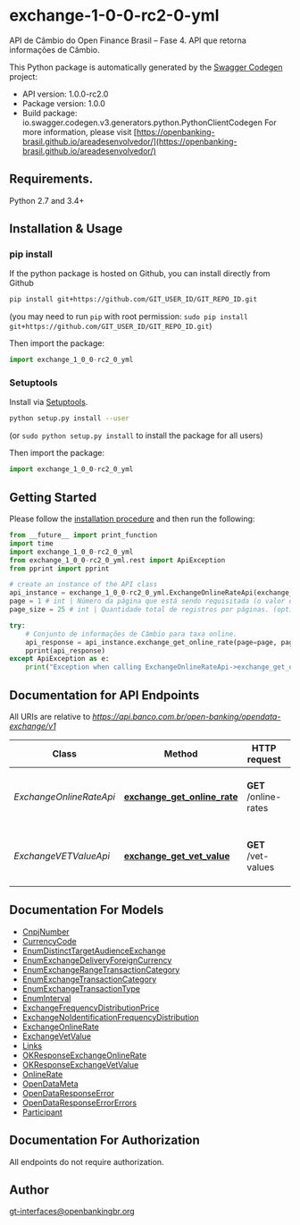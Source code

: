 # exchange-1-0-0-rc2-0-yml
API de Câmbio do Open Finance Brasil – Fase 4. API que retorna informações de Câmbio. 

This Python package is automatically generated by the [Swagger Codegen](https://github.com/swagger-api/swagger-codegen) project:

- API version: 1.0.0-rc2.0
- Package version: 1.0.0
- Build package: io.swagger.codegen.v3.generators.python.PythonClientCodegen
For more information, please visit [https://openbanking-brasil.github.io/areadesenvolvedor/](https://openbanking-brasil.github.io/areadesenvolvedor/)

## Requirements.

Python 2.7 and 3.4+

## Installation & Usage
### pip install

If the python package is hosted on Github, you can install directly from Github

```sh
pip install git+https://github.com/GIT_USER_ID/GIT_REPO_ID.git
```
(you may need to run `pip` with root permission: `sudo pip install git+https://github.com/GIT_USER_ID/GIT_REPO_ID.git`)

Then import the package:
```python
import exchange_1_0_0-rc2_0_yml 
```

### Setuptools

Install via [Setuptools](http://pypi.python.org/pypi/setuptools).

```sh
python setup.py install --user
```
(or `sudo python setup.py install` to install the package for all users)

Then import the package:
```python
import exchange_1_0_0-rc2_0_yml
```

## Getting Started

Please follow the [installation procedure](#installation--usage) and then run the following:

```python
from __future__ import print_function
import time
import exchange_1_0_0-rc2_0_yml
from exchange_1_0_0-rc2_0_yml.rest import ApiException
from pprint import pprint

# create an instance of the API class
api_instance = exchange_1_0_0-rc2_0_yml.ExchangeOnlineRateApi(exchange_1_0_0-rc2_0_yml.ApiClient(configuration))
page = 1 # int | Número da página que está sendo requisitada (o valor da primeira página é 1). (optional) (default to 1)
page_size = 25 # int | Quantidade total de registros por páginas. (optional) (default to 25)

try:
    # Conjunto de informações de Câmbio para taxa online.
    api_response = api_instance.exchange_get_online_rate(page=page, page_size=page_size)
    pprint(api_response)
except ApiException as e:
    print("Exception when calling ExchangeOnlineRateApi->exchange_get_online_rate: %s\n" % e)
```

## Documentation for API Endpoints

All URIs are relative to *https://api.banco.com.br/open-banking/opendata-exchange/v1*

Class | Method | HTTP request | Description
------------ | ------------- | ------------- | -------------
*ExchangeOnlineRateApi* | [**exchange_get_online_rate**](docs/ExchangeOnlineRateApi.md#exchange_get_online_rate) | **GET** /online-rates | Conjunto de informações de Câmbio para taxa online.
*ExchangeVETValueApi* | [**exchange_get_vet_value**](docs/ExchangeVETValueApi.md#exchange_get_vet_value) | **GET** /vet-values | Conjunto de informações de Câmbio para valor do VET.

## Documentation For Models

 - [CnpjNumber](docs/CnpjNumber.md)
 - [CurrencyCode](docs/CurrencyCode.md)
 - [EnumDistinctTargetAudienceExchange](docs/EnumDistinctTargetAudienceExchange.md)
 - [EnumExchangeDeliveryForeignCurrency](docs/EnumExchangeDeliveryForeignCurrency.md)
 - [EnumExchangeRangeTransactionCategory](docs/EnumExchangeRangeTransactionCategory.md)
 - [EnumExchangeTransactionCategory](docs/EnumExchangeTransactionCategory.md)
 - [EnumExchangeTransactionType](docs/EnumExchangeTransactionType.md)
 - [EnumInterval](docs/EnumInterval.md)
 - [ExchangeFrequencyDistributionPrice](docs/ExchangeFrequencyDistributionPrice.md)
 - [ExchangeNoIdentificationFrequencyDistribution](docs/ExchangeNoIdentificationFrequencyDistribution.md)
 - [ExchangeOnlineRate](docs/ExchangeOnlineRate.md)
 - [ExchangeVetValue](docs/ExchangeVetValue.md)
 - [Links](docs/Links.md)
 - [OKResponseExchangeOnlineRate](docs/OKResponseExchangeOnlineRate.md)
 - [OKResponseExchangeVetValue](docs/OKResponseExchangeVetValue.md)
 - [OnlineRate](docs/OnlineRate.md)
 - [OpenDataMeta](docs/OpenDataMeta.md)
 - [OpenDataResponseError](docs/OpenDataResponseError.md)
 - [OpenDataResponseErrorErrors](docs/OpenDataResponseErrorErrors.md)
 - [Participant](docs/Participant.md)

## Documentation For Authorization

 All endpoints do not require authorization.


## Author

gt-interfaces@openbankingbr.org
